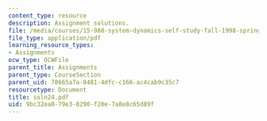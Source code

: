 ```yaml
---
content_type: resource
description: Assignment solutions.
file: /media/courses/15-988-system-dynamics-self-study-fall-1998-spring-1999/9bc32ea079e38290f20e7a8e8c65d89f_soln24.pdf
file_type: application/pdf
learning_resource_types:
- Assignments
ocw_type: OCWFile
parent_title: Assignments
parent_type: CourseSection
parent_uid: 78665a7a-0481-4dfc-c166-ac4cab9c35c7
resourcetype: Document
title: soln24.pdf
uid: 9bc32ea0-79e3-8290-f20e-7a8e8c65d89f
---
```

